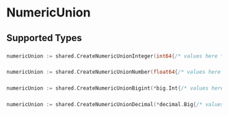 # NumericUnion


## Supported Types

### 

```go
numericUnion := shared.CreateNumericUnionInteger(int64{/* values here */})
```

### 

```go
numericUnion := shared.CreateNumericUnionNumber(float64{/* values here */})
```

### 

```go
numericUnion := shared.CreateNumericUnionBigint(*big.Int{/* values here */})
```

### 

```go
numericUnion := shared.CreateNumericUnionDecimal(*decimal.Big{/* values here */})
```

